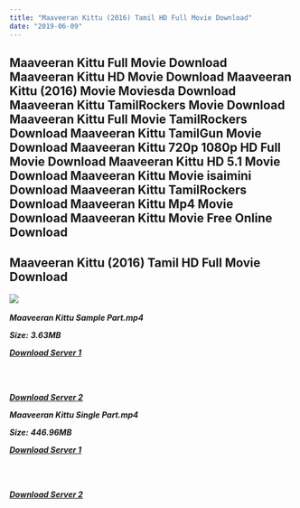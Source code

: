 ```yaml
---
title: "Maaveeran Kittu (2016) Tamil HD Full Movie Download"
date: "2019-06-09"
---
```


## Maaveeran Kittu Full Movie Download Maaveeran Kittu HD Movie Download Maaveeran Kittu (2016) Movie Moviesda Download Maaveeran Kittu TamilRockers Movie Download Maaveeran Kittu Full Movie TamilRockers Download Maaveeran Kittu TamilGun Movie Download Maaveeran Kittu 720p 1080p HD Full Movie Download Maaveeran Kittu HD 5.1 Movie Download Maaveeran Kittu Movie isaimini Download Maaveeran Kittu TamilRockers Download Maaveeran Kittu Mp4 Movie Download Maaveeran Kittu Movie Free Online Download

## Maaveeran Kittu (2016) Tamil HD Full Movie Download

![](https://images.moviebuff.com/dbd23d78-6eb0-4ebf-b0b3-3aa624a6b77f?w=1000) 

_**Maaveeran Kittu Sample Part.mp4**_

_**Size:**_  **_3.63MB_**  

_**[Download Server 1](http://s1.uptofiles.net//files/Tamil{c159298fb141cbadc7232f68964181f47c3dba5abf1fc31c2462b14f0846cd70}202016{c159298fb141cbadc7232f68964181f47c3dba5abf1fc31c2462b14f0846cd70}20Movies/Maaveeran{c159298fb141cbadc7232f68964181f47c3dba5abf1fc31c2462b14f0846cd70}20Kittu{c159298fb141cbadc7232f68964181f47c3dba5abf1fc31c2462b14f0846cd70}20(2016)/Maaveeran{c159298fb141cbadc7232f68964181f47c3dba5abf1fc31c2462b14f0846cd70}20Kittu{c159298fb141cbadc7232f68964181f47c3dba5abf1fc31c2462b14f0846cd70}20(640x360)/Maaveeran{c159298fb141cbadc7232f68964181f47c3dba5abf1fc31c2462b14f0846cd70}20Kittu{c159298fb141cbadc7232f68964181f47c3dba5abf1fc31c2462b14f0846cd70}20HD{c159298fb141cbadc7232f68964181f47c3dba5abf1fc31c2462b14f0846cd70}20Sample.mp4)**_  
_[  
](http://s1.uptofiles.net//files/Tamil{c159298fb141cbadc7232f68964181f47c3dba5abf1fc31c2462b14f0846cd70}202016{c159298fb141cbadc7232f68964181f47c3dba5abf1fc31c2462b14f0846cd70}20Movies/Maaveeran{c159298fb141cbadc7232f68964181f47c3dba5abf1fc31c2462b14f0846cd70}20Kittu{c159298fb141cbadc7232f68964181f47c3dba5abf1fc31c2462b14f0846cd70}20(2016)/Maaveeran{c159298fb141cbadc7232f68964181f47c3dba5abf1fc31c2462b14f0846cd70}20Kittu{c159298fb141cbadc7232f68964181f47c3dba5abf1fc31c2462b14f0846cd70}20(640x360)/Maaveeran{c159298fb141cbadc7232f68964181f47c3dba5abf1fc31c2462b14f0846cd70}20Kittu{c159298fb141cbadc7232f68964181f47c3dba5abf1fc31c2462b14f0846cd70}20HD{c159298fb141cbadc7232f68964181f47c3dba5abf1fc31c2462b14f0846cd70}20Sample.mp4)_

[  
](http://s1.uptofiles.net//files/Tamil{c159298fb141cbadc7232f68964181f47c3dba5abf1fc31c2462b14f0846cd70}202016{c159298fb141cbadc7232f68964181f47c3dba5abf1fc31c2462b14f0846cd70}20Movies/Maaveeran{c159298fb141cbadc7232f68964181f47c3dba5abf1fc31c2462b14f0846cd70}20Kittu{c159298fb141cbadc7232f68964181f47c3dba5abf1fc31c2462b14f0846cd70}20(2016)/Maaveeran{c159298fb141cbadc7232f68964181f47c3dba5abf1fc31c2462b14f0846cd70}20Kittu{c159298fb141cbadc7232f68964181f47c3dba5abf1fc31c2462b14f0846cd70}20(640x360)/Maaveeran{c159298fb141cbadc7232f68964181f47c3dba5abf1fc31c2462b14f0846cd70}20Kittu{c159298fb141cbadc7232f68964181f47c3dba5abf1fc31c2462b14f0846cd70}20HD{c159298fb141cbadc7232f68964181f47c3dba5abf1fc31c2462b14f0846cd70}20Sample.mp4)

_**[Download Server 2](http://s1.uptofiles.net//files/Tamil{c159298fb141cbadc7232f68964181f47c3dba5abf1fc31c2462b14f0846cd70}202016{c159298fb141cbadc7232f68964181f47c3dba5abf1fc31c2462b14f0846cd70}20Movies/Maaveeran{c159298fb141cbadc7232f68964181f47c3dba5abf1fc31c2462b14f0846cd70}20Kittu{c159298fb141cbadc7232f68964181f47c3dba5abf1fc31c2462b14f0846cd70}20(2016)/Maaveeran{c159298fb141cbadc7232f68964181f47c3dba5abf1fc31c2462b14f0846cd70}20Kittu{c159298fb141cbadc7232f68964181f47c3dba5abf1fc31c2462b14f0846cd70}20(640x360)/Maaveeran{c159298fb141cbadc7232f68964181f47c3dba5abf1fc31c2462b14f0846cd70}20Kittu{c159298fb141cbadc7232f68964181f47c3dba5abf1fc31c2462b14f0846cd70}20HD{c159298fb141cbadc7232f68964181f47c3dba5abf1fc31c2462b14f0846cd70}20Sample.mp4)**_  

_**Maaveeran Kittu Single Part.mp4**_

_**Size:**_ **_446.96MB_**  

_**[Download Server 1](http://s1.uptofiles.net//files/Tamil{c159298fb141cbadc7232f68964181f47c3dba5abf1fc31c2462b14f0846cd70}202016{c159298fb141cbadc7232f68964181f47c3dba5abf1fc31c2462b14f0846cd70}20Movies/Maaveeran{c159298fb141cbadc7232f68964181f47c3dba5abf1fc31c2462b14f0846cd70}20Kittu{c159298fb141cbadc7232f68964181f47c3dba5abf1fc31c2462b14f0846cd70}20(2016)/Maaveeran{c159298fb141cbadc7232f68964181f47c3dba5abf1fc31c2462b14f0846cd70}20Kittu{c159298fb141cbadc7232f68964181f47c3dba5abf1fc31c2462b14f0846cd70}20(640x360)/Maaveeran{c159298fb141cbadc7232f68964181f47c3dba5abf1fc31c2462b14f0846cd70}20Kittu{c159298fb141cbadc7232f68964181f47c3dba5abf1fc31c2462b14f0846cd70}20HD.mp4)**_  
_[  
](http://s1.uptofiles.net//files/Tamil{c159298fb141cbadc7232f68964181f47c3dba5abf1fc31c2462b14f0846cd70}202016{c159298fb141cbadc7232f68964181f47c3dba5abf1fc31c2462b14f0846cd70}20Movies/Maaveeran{c159298fb141cbadc7232f68964181f47c3dba5abf1fc31c2462b14f0846cd70}20Kittu{c159298fb141cbadc7232f68964181f47c3dba5abf1fc31c2462b14f0846cd70}20(2016)/Maaveeran{c159298fb141cbadc7232f68964181f47c3dba5abf1fc31c2462b14f0846cd70}20Kittu{c159298fb141cbadc7232f68964181f47c3dba5abf1fc31c2462b14f0846cd70}20(640x360)/Maaveeran{c159298fb141cbadc7232f68964181f47c3dba5abf1fc31c2462b14f0846cd70}20Kittu{c159298fb141cbadc7232f68964181f47c3dba5abf1fc31c2462b14f0846cd70}20HD.mp4)_

[  
](http://s1.uptofiles.net//files/Tamil{c159298fb141cbadc7232f68964181f47c3dba5abf1fc31c2462b14f0846cd70}202016{c159298fb141cbadc7232f68964181f47c3dba5abf1fc31c2462b14f0846cd70}20Movies/Maaveeran{c159298fb141cbadc7232f68964181f47c3dba5abf1fc31c2462b14f0846cd70}20Kittu{c159298fb141cbadc7232f68964181f47c3dba5abf1fc31c2462b14f0846cd70}20(2016)/Maaveeran{c159298fb141cbadc7232f68964181f47c3dba5abf1fc31c2462b14f0846cd70}20Kittu{c159298fb141cbadc7232f68964181f47c3dba5abf1fc31c2462b14f0846cd70}20(640x360)/Maaveeran{c159298fb141cbadc7232f68964181f47c3dba5abf1fc31c2462b14f0846cd70}20Kittu{c159298fb141cbadc7232f68964181f47c3dba5abf1fc31c2462b14f0846cd70}20HD.mp4)

_**[Download Server 2](http://s1.uptofiles.net//files/Tamil{c159298fb141cbadc7232f68964181f47c3dba5abf1fc31c2462b14f0846cd70}202016{c159298fb141cbadc7232f68964181f47c3dba5abf1fc31c2462b14f0846cd70}20Movies/Maaveeran{c159298fb141cbadc7232f68964181f47c3dba5abf1fc31c2462b14f0846cd70}20Kittu{c159298fb141cbadc7232f68964181f47c3dba5abf1fc31c2462b14f0846cd70}20(2016)/Maaveeran{c159298fb141cbadc7232f68964181f47c3dba5abf1fc31c2462b14f0846cd70}20Kittu{c159298fb141cbadc7232f68964181f47c3dba5abf1fc31c2462b14f0846cd70}20(640x360)/Maaveeran{c159298fb141cbadc7232f68964181f47c3dba5abf1fc31c2462b14f0846cd70}20Kittu{c159298fb141cbadc7232f68964181f47c3dba5abf1fc31c2462b14f0846cd70}20HD.mp4)**_
